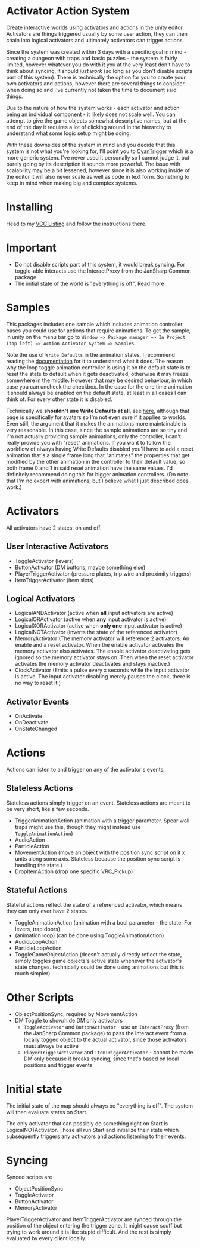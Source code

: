 
# Activator Action System

Create interactive worlds using activators and actions in the unity editor. Activators are things triggered usually by some user action, they can then chain into logical activators and ultimately activators can trigger actions.

Since the system was created within 3 days with a specific goal in mind - creating a dungeon with traps and basic puzzles - the system is fairly limited, however whatever you do with it you at the very least don't have to think about syncing, it should _just work_ (so long as you don't disable scripts part of this system). There is technically the option for you to create your own activators and actions, however there are several things to consider when doing so and I've currently not taken the time to document said things.

Due to the nature of how the system works - each activator and action being an individual component - it likely does not scale well. You can attempt to give the game objects somewhat descriptive names, but at the end of the day it requires a lot of clicking around in the hierarchy to understand what some logic setup might be doing.

With these downsides of the system in mind and you decide that this system is not what you're looking for, I'll point you to [CyanTrigger](https://github.com/CyanLaser/CyanTrigger) which is a more generic system. I've never used it personally so I cannot judge it, but purely going by its description it sounds more powerful. The issue with scalability may be a bit lessened, however since it is also working inside of the editor it will also never scale as well as code in text form. Something to keep in mind when making big and complex systems.

# Installing

Head to my [VCC Listing](https://jansharp.github.io/vrc/vcclisting.xhtml) and follow the instructions there.

# Important

- Do not disable scripts part of this system, it would break syncing. For toggle-able interacts use the InteractProxy from the JanSharp Common package
- The initial state of the world is "everything is off". [Read more](#initial-state)

# Samples

This packages includes one sample which includes animation controller bases you could use for actions that require animations. To get the sample, in unity on the menu bar go to `Window => Package manager => In Project (top left) => Action Activator System => Samples`.

Note the use of `Write Defaults` in the animation states, I recommend reading the [documentation](https://docs.unity3d.com/2019.4/Documentation/Manual/class-State.html) for it to understand what it does. The reason why the loop toggle animation controller is using it on the default state is to reset the state to default when it gets deactivated, otherwise it may freeze somewhere in the middle. However that may be desired behaviour, in which case you can uncheck the checkbox. In the case for the one time animation it should always be enabled on the default state, at least in all cases I can think of. For every other state it is disabled.

Technically we **shouldn't use Write Defaults at all**, see [here](https://creators.vrchat.com/avatars/#write-defaults-on-states), although that page is specifically for avatars so I'm not even sure if it applies to worlds. Even still, the argument that it makes the animations more maintainable is very reasonable. In this case, since the sample animations are so tiny and I'm not actually providing sample animations, only the controller, I can't really provide you with "reset" animations. If you want to follow the workflow of always having Write Defaults disabled you'll have to add a reset animation that's a single frame long that "animates" the properties that get modified by the other animation in the controller to their default value, so both frame 0 and 1 in said reset animation have the same values. I'd definitely recommend doing this for bigger animation controllers. (Do note that I'm no expert with animations, but I believe what I just described does work.)

# Activators

All activators have 2 states: on and off.

## User Interactive Activators

- ToggleActivator (levers)
- ButtonActivator (DM buttons, maybe something else)
- PlayerTriggerActivator (pressure plates, trip wire and proximity triggers)
- ItemTriggerActivator (item slots)

## Logical Activators

- LogicalANDActivator (active when **all** input activators are active)
- LogicalORActivator (active when **any** input activator is active)
- LogicalXORActivator (active when **only one** input activator is active)
- LogicalNOTActivator (inverts the state of the referenced activator)
- MemoryActivator (The memory activator will reference 2 activators. An enable and a reset activator. When the enable activator activates the memory activator also activates. The enable activator deactivating gets ignored so the memory activator stays on. Then when the reset activator activates the memory activator deactivates and stays inactive.)
- ClockActivator (Emits a pulse every x seconds while the input activator is active. The input activator disabling merely pauses the clock, there is no way to reset it.)

## Activator Events

- OnActivate
- OnDeactivate
- OnStateChanged

# Actions

Actions can listen to and trigger on any of the activator's events.

## Stateless Actions

Stateless actions simply trigger on an event. Stateless actions are meant to be very short, like a few seconds.

- TriggerAnimationAction (animation with a trigger parameter. Spear wall traps might use this, though they might instead use `ToggleAnimationAction`)
- AudioAction
- ParticleAction
- MovementAction (move an object with the position sync script on it x units along some axis. Stateless because the position sync script is handling the state.)
- DropItemAction (drop one specific VRC_Pickup)

## Stateful Actions

Stateful actions reflect the state of a referenced activator, which means they can only ever have 2 states.

- ToggleAnimationAction (animation with a bool parameter - the state. For levers, trap doors)
- (animation loop) (can be done using ToggleAnimationAction)
- AudioLoopAction
- ParticleLoopAction
- ToggleGameObjectAction (doesn't actually directly reflect the state, simply toggles game objects's active state whenever the activator's state changes. technically could be done using animations but this is much simpler)

# Other Scripts

- ObjectPositionSync, required by MovementAction
- DM Toggle to show/hide DM only activators
  - `ToggleActivator` and `ButtonActivator` - use an `InteractProxy` (from the JanSharp Common package) to pass the Interact event from a locally togged object to the actual activator, since those activators must always be active
  - `PlayerTriggerActivator` and `ItemTriggerActivator` - cannot be made DM only because it breaks syncing, since that's based on local positions and trigger events

# Initial state

The initial state of the map should always be "everything is off". The system will then evaluate states on Start.

The only activator that can possibly do something right on Start is LogicalNOTActivator. Those all run Start and initialize their state which subsequently triggers any activators and actions listening to their events.

# Syncing

Synced scripts are

- ObjectPositionSync
- ToggleActivator
- ButtonActivator
- MemoryActivator

PlayerTriggerActivator and ItemTriggerActivator are synced through the position of the object entering the trigger zone. It might cause scuff but trying to work around it is like stupid difficult. And the rest is simply evaluated by every client locally.
